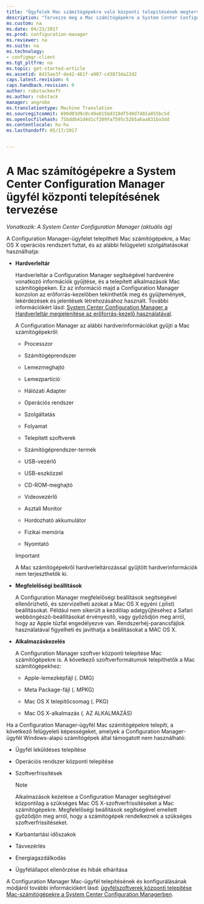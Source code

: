 ```yaml
---
title: "Ügyfelek Mac számítógépekre való központi telepítésének megtervezése |} Microsoft Docs"
description: "Tervezze meg a Mac számítógépekre a System Center Configuration Managerben történő központi ügyféltelepítésre."
ms.custom: na
ms.date: 04/23/2017
ms.prod: configuration-manager
ms.reviewer: na
ms.suite: na
ms.technology:
- configmgr-client
ms.tgt_pltfrm: na
ms.topic: get-started-article
ms.assetid: 8d15ae3f-de42-461f-a907-c43873da22d2
caps.latest.revision: 6
caps.handback.revision: 0
author: robstackmsft
ms.author: robstack
manager: angrobe
ms.translationtype: Machine Translation
ms.sourcegitcommit: 690d03d9c8c49a815bd318df549d7401a855bc5d
ms.openlocfilehash: 75bddb41d4d1cf209fa7595c52b5a6aa831ba3dd
ms.contentlocale: hu-hu
ms.lasthandoff: 05/17/2017


---
```

# <a name="planning-for-client-deployment-to-mac-computers-in-system-center-configuration-manager"></a>A Mac számítógépekre a System Center Configuration Manager ügyfél központi telepítésének tervezése

*Vonatkozik: A System Center Configuration Manager (aktuális ág)*

A Configuration Manager-ügyfelet telepítheti Mac számítógépekre, a Mac OS X operációs rendszert futtat, és az alábbi felügyeleti szolgáltatásokat használhatja:  

-   **Hardverleltár**  

     Hardverleltár a Configuration Manager segítségével hardverére vonatkozó információk gyűjtése, és a telepített alkalmazások Mac számítógépeken. Ez az információ majd a Configuration Manager konzolon az erőforrás-kezelőben tekinthetők meg és gyűjtemények, lekérdezések és jelentések létrehozásához használt. További információkért lásd: [System Center Configuration Manager a Hardverleltár megjelenítése az erőforrás-kezelő használatával](../../../../core/clients/manage/inventory/use-resource-explorer-to-view-hardware-inventory.md).  

     A Configuration Manager az alábbi hardverinformációkat gyűjti a Mac számítógépekről:  

    -   Processzor  

    -   Számítógéprendszer  

    -   Lemezmeghajtó  

    -   Lemezpartíció  

    -   Hálózati Adapter  

    -   Operációs rendszer  

    -   Szolgáltatás  

    -   Folyamat  

    -   Telepített szoftverek  

    -   Számítógéprendszer-termék  

    -   USB-vezérlő  

    -   USB-eszközzel  

    -   CD-ROM-meghajtó  

    -   Videovezérlő  

    -   Asztali Monitor  

    -   Hordozható akkumulátor  

    -   Fizikai memória  

    -   Nyomtató  

    > [!IMPORTANT]  
    >  A Mac számítógépekről hardverleltározással gyűjtött hardverinformációk nem terjeszthetők ki.  

-   **Megfelelőségi beállítások**  

     A Configuration Manager megfelelőségi beállítások segítségével ellenőrizhető, és szervizelheti azokat a Mac OS X egyéni (.plist) beállításokat. Például nem sikerült a kezdőlap adatgyűjtéséhez a Safari webböngésző-beállításokat érvényesítő, vagy győződjön meg arról, hogy az Apple tűzfal engedélyezve van. Rendszerhéj-parancsfájlok használatával figyelheti és javíthatja a beállításokat a MAC OS X.  

-   **Alkalmazáskezelés**  

     A Configuration Manager szoftver központi telepítése Mac számítógépekre is. A következő szoftverformátumok telepíthetők a Mac számítógépekhez:  

    -   Apple-lemezképfájl (. DMG)  

    -   Meta Package-fájl (. MPKG)  

    -   Mac OS X telepítőcsomag (. PKG)  

    -   Mac OS X-alkalmazás (. AZ ALKALMAZÁS)  

 Ha a Configuration Manager-ügyfél Mac számítógépekre telepíti, a következő felügyeleti képességeket, amelyek a Configuration Manager-ügyfél Windows-alapú számítógépek által támogatott nem használható:  

-   Ügyfél leküldéses telepítése  

-   Operációs rendszer központi telepítése  

-   Szoftverfrissítések  

    > [!NOTE]  
    >  Alkalmazások kezelése a Configuration Manager segítségével központilag a szükséges Mac OS X-szoftverfrissítéseket a Mac számítógépekre. Megfelelőségi beállítások segítségével emellett győződjön meg arról, hogy a számítógépek rendelkeznek a szükséges szoftverfrissítéseket.  

-   Karbantartási időszakok  

-   Távvezérlés  

-   Energiagazdálkodás  

-   Ügyfélállapot ellenőrzése és hibák elhárítása  

 A Configuration Manager Mac-ügyfél telepítésének és konfigurálásának módjáról további információkért lásd: [ügyfélszoftverek központi telepítése Mac-számítógépekre a System Center Configuration Managerben](../../../../core/clients/deploy/deploy-clients-to-macs.md).


